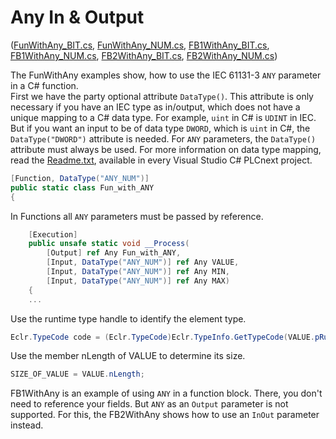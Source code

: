 # Any In & Output

([FunWithAny_BIT.cs](FunWithAny_BIT.cs), [FunWithAny_NUM.cs](FunWithAny_NUM.cs), [FB1WithAny_BIT.cs](FB1WithAny_BIT.cs), [FB1WithAny_NUM.cs](FB1WithAny_NUM.cs), [FB2WithAny_BIT.cs](FB2WithAny_BIT.cs), [FB2WithAny_NUM.cs](FB2WithAny_NUM.cs))

The FunWithAny examples show, how to use the IEC 61131-3 `ANY` parameter in a C# function.  
First we have the party optional attribute `DataType()`.
This attribute is only necessary if you have an IEC type as in/output,
which does not have a unique mapping to a C# data type.
For example, `uint` in C# is `UDINT` in IEC.
But if you want an input to be of data type  `DWORD`, which is `uint` in C#,
the `DataType("DWORD")` attribute is needed.
For `ANY` parameters, the `DataType()` attribute must always be used.
For more information on data type mapping, read the [Readme.txt](../Readme.txt),
available in every Visual Studio C# PLCnext project.

```cs
[Function, DataType("ANY_NUM")]
public static class Fun_with_ANY
{
```

In Functions all `ANY` parameters must be passed by reference.

```cs
    [Execution]
    public unsafe static void __Process(
        [Output] ref Any Fun_with_ANY,
        [Input, DataType("ANY_NUM")] ref Any VALUE,
        [Input, DataType("ANY_NUM")] ref Any MIN,
        [Input, DataType("ANY_NUM")] ref Any MAX)
    {
    ...
```

Use the runtime type handle to identify the element type.

```cs
Eclr.TypeCode code = (Eclr.TypeCode)Eclr.TypeInfo.GetTypeCode(VALUE.pRuntimeTypeHandle);
```

Use the member nLength of VALUE to determine its size.

```cs
SIZE_OF_VALUE = VALUE.nLength;
```

FB1WithAny is an example of using `ANY` in a function block. There, you don't need to reference your fields.
But `ANY` as an `Output` parameter is not supported. For this, the FB2WithAny shows how to use an `InOut` parameter instead.
